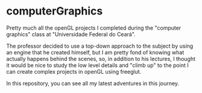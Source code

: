 # computerGraphics

Pretty much all the openGL projects I completed during the "computer graphics" class at "Universidade Federal do Ceará".

The professor decided to use a top-down approach to the subject by using an engine that he created himself, but I
am pretty fond of knowing what actually happens behind the scenes, so, in addition to his lectures, I thought it
would be nice to study the low level details and "climb up" to the point I can create complex projects in openGL
using freeglut.

In this repository, you can see all my latest adventures in this journey.
